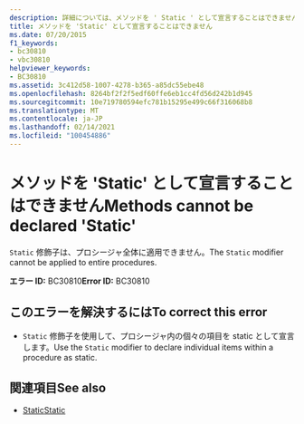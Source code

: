```yaml
---
description: 詳細については、メソッドを ' Static ' として宣言することはできません
title: メソッドを 'Static' として宣言することはできません
ms.date: 07/20/2015
f1_keywords:
- bc30810
- vbc30810
helpviewer_keywords:
- BC30810
ms.assetid: 3c412d58-1007-4278-b365-a85dc55ebe48
ms.openlocfilehash: 8264bf2f2f5edf60ffe6eb1cc4fd56d242b1d945
ms.sourcegitcommit: 10e719780594efc781b15295e499c66f316068b8
ms.translationtype: MT
ms.contentlocale: ja-JP
ms.lasthandoff: 02/14/2021
ms.locfileid: "100454886"
---
```

# <a name="methods-cannot-be-declared-static"></a><span data-ttu-id="99ed2-103">メソッドを 'Static' として宣言することはできません</span><span class="sxs-lookup"><span data-stu-id="99ed2-103">Methods cannot be declared 'Static'</span></span>

<span data-ttu-id="99ed2-104">`Static` 修飾子は、プロシージャ全体に適用できません。</span><span class="sxs-lookup"><span data-stu-id="99ed2-104">The `Static` modifier cannot be applied to entire procedures.</span></span>  
  
 <span data-ttu-id="99ed2-105">**エラー ID:** BC30810</span><span class="sxs-lookup"><span data-stu-id="99ed2-105">**Error ID:** BC30810</span></span>  
  
## <a name="to-correct-this-error"></a><span data-ttu-id="99ed2-106">このエラーを解決するには</span><span class="sxs-lookup"><span data-stu-id="99ed2-106">To correct this error</span></span>  
  
- <span data-ttu-id="99ed2-107">`Static` 修飾子を使用して、プロシージャ内の個々の項目を static として宣言します。</span><span class="sxs-lookup"><span data-stu-id="99ed2-107">Use the `Static` modifier to declare individual items within a procedure as static.</span></span>  
  
## <a name="see-also"></a><span data-ttu-id="99ed2-108">関連項目</span><span class="sxs-lookup"><span data-stu-id="99ed2-108">See also</span></span>

- [<span data-ttu-id="99ed2-109">Static</span><span class="sxs-lookup"><span data-stu-id="99ed2-109">Static</span></span>](../language-reference/modifiers/static.md)
